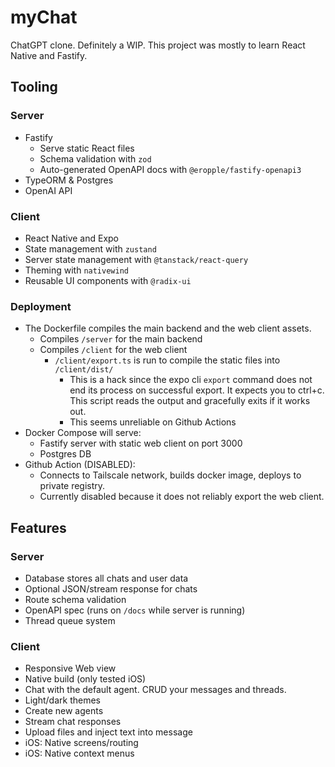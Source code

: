# myChat

ChatGPT clone. Definitely a WIP. This project was mostly to learn React Native and Fastify.

## Tooling

### Server

- Fastify
  - Serve static React files
  - Schema validation with `zod`
  - Auto-generated OpenAPI docs with `@eropple/fastify-openapi3`
- TypeORM & Postgres
- OpenAI API

### Client

- React Native and Expo
- State management with `zustand`
- Server state management with `@tanstack/react-query`
- Theming with `nativewind`
- Reusable UI components with `@radix-ui`

### Deployment

- The Dockerfile compiles the main backend and the web client assets.
  - Compiles `/server` for the main backend
  - Compiles `/client` for the web client
    - `/client/export.ts` is run to compile the static files into `/client/dist/`
      - This is a hack since the expo cli `export` command does not end its process on successful export. It expects you to ctrl+c. This script reads the output and gracefully exits if it works out.
      - This seems unreliable on Github Actions
- Docker Compose will serve:
  - Fastify server with static web client on port 3000
  - Postgres DB
- Github Action (DISABLED):
  - Connects to Tailscale network, builds docker image, deploys to private registry.
  - Currently disabled because it does not reliably export the web client.

## Features

### Server

- Database stores all chats and user data
- Optional JSON/stream response for chats
- Route schema validation
- OpenAPI spec (runs on `/docs` while server is running)
- Thread queue system

### Client

- Responsive Web view
- Native build (only tested iOS)
- Chat with the default agent. CRUD your messages and threads.
- Light/dark themes
- Create new agents
- Stream chat responses
- Upload files and inject text into message
- iOS: Native screens/routing
- iOS: Native context menus
